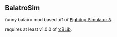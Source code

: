 ## BalatroSim
funny balatro mod based off of [Fighting Simulator 3](https://tbgforums.com/forums/index.php?topic=5465.0).

requires at least v1.0.0 of [rcBLib](https://github.com/realicraft/rcBLib).